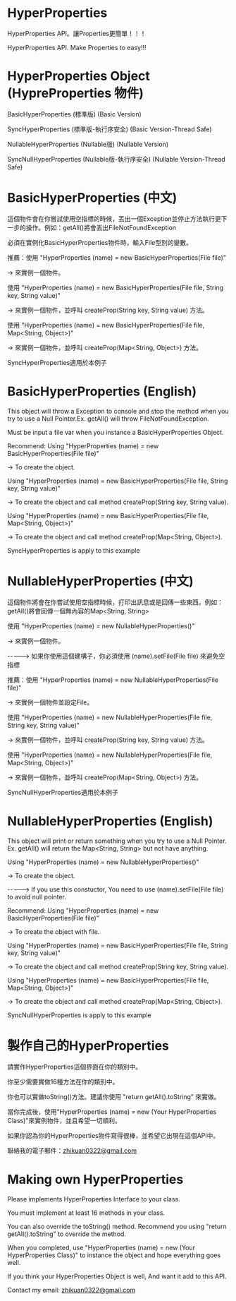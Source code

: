 # HyperProperties
HyperProperties API。讓Properties更簡單！！！

HyperProperties API. Make Properties to easy!!!

# HyperProperties Object (HypreProperties 物件)
BasicHyperProperties (標準版) (Basic Version)

SyncHyperProperties (標準版-執行序安全) (Basic Version-Thread Safe)

NullableHyperProperties (Nullable版) (Nullable Version)

SyncNullHyperProperties (Nullable版-執行序安全) (Nullable Version-Thread Safe)

# BasicHyperProperties (中文)
這個物件會在你嘗試使用空指標的時候，丟出一個Exception並停止方法執行更下一步的操作。例如：getAll()將會丟出FileNotFoundException


必須在實例化BasicHyperProperties物件時，輸入File型別的變數。


推薦：使用 "HyperProperties (name) = new BasicHyperProperties(File file)"

-> 來實例一個物件。


使用 "HyperProperties (name) = new BasicHyperProperties(File file, String key, String value)"

-> 來實例一個物件，並呼叫 createProp(String key, String value) 方法。


使用 "HyperProperties (name) = new BasicHyperProperties(File file, Map<String, Object>)"

-> 來實例一個物件，並呼叫 createProp(Map<String, Object>) 方法。


SyncHyperProperties適用於本例子

# BasicHyperProperties (English)
This object will throw a Exception to console and stop the method when you try to use a Null Pointer.Ex. getAll() will throw FileNotFoundException.

Must be input a file var when you instance a BasicHyperProperties Object.


Recommend: Using "HyperProperties (name) = new BasicHyperProperties(File file)"

-> To create the object.

Using "HyperProperties (name) = new BasicHyperProperties(File file, String key, String value)"

-> To create the object and call method createProp(String key, String value).


Using "HyperProperties (name) = new BasicHyperProperties(File file, Map<String, Object>)"

-> To create the object and call method createProp(Map<String, Object>).


SyncHyperProperties is apply to this example

# NullableHyperProperties (中文)
這個物件將會在你嘗試使用空指標時候，打印出訊息或是回傳一些東西。例如：getAll()將會回傳一個無內容的Map<String, String>

使用 "HyperProperties (name) = new NullableHyperProperties()"

-> 來實例一個物件。


-----> 如果你使用這個建構子，你必須使用 (name).setFile(File file) 來避免空指標

推薦：使用 "HyperProperties (name) = new NullableHyperProperties(File file)"

-> 來實例一個物件並設定File。


使用 "HyperProperties (name) = new NullableHyperProperties(File file, String key, String value)"

-> 來實例一個物件，並呼叫 createProp(String key, String value) 方法。


使用 "HyperProperties (name) = new NullableHyperProperties(File file, Map<String, Object>)"

-> 來實例一個物件，並呼叫 createProp(Map<String, Object>) 方法。


SyncNullHyperProperties適用於本例子

# NullableHyperProperties (English)
This object will print or return something when you try to use a Null Pointer. Ex. getAll() will return the Map<String, String> but not have anything.


Using "HyperProperties (name) = new NullableHyperProperties()"

-> To create the object.

-----> If you use this constuctor, You need to use (name).setFile(File file) to avoid null pointer.

Recommend: Using "HyperProperties (name) = new BasicHyperProperties(File file)"

-> To create the object with file.

Using "HyperProperties (name) = new BasicHyperProperties(File file, String key, String value)"

-> To create the object and call method createProp(String key, String value).

Using "HyperProperties (name) = new BasicHyperProperties(File file, Map<String, Object>)"

-> To create the object and call method createProp(Map<String, Object>).


SyncNullHyperProperties is apply to this example

# 製作自己的HyperProperties
請實作HyperProperties這個界面在你的類別中。


你至少需要實做16種方法在你的類別中。


你也可以實做toString()方法。建議你使用 "return getAll().toString" 來實做。


當你完成後，使用"HyperProperties (name) = new (Your HyperProperties Class)"來實例物件，並且希望一切順利。

如果你認為你的HyperProperties物件寫得很棒，並希望它出現在這個API中。

聯絡我的電子郵件：zhikuan0322@gmail.com

# Making own HyperProperties
Please implements HyperProperties Interface to your class.

You must implement at least 16 methods in your class.

You can also override the toString() method. Recommend you using "return getAll().toString" to override the method.

When you completed, use "HyperProperties (name) = new (Your HyperProperties Class)" to instance the object and hope everything goes well.

If you think your HyperProperties Object is well, And want it add to this API.

Contact my email: zhikuan0322@gmail.com
